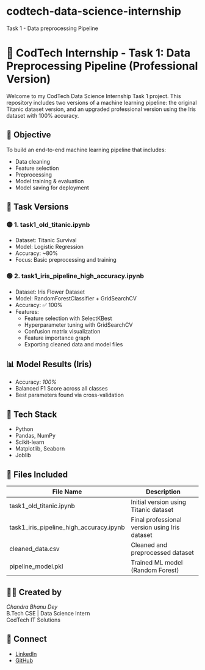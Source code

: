 # codtech-data-science-internship
Task 1 - Data preprocessing Pipeline

# 💼 CodTech Internship - Task 1: Data Preprocessing Pipeline (Professional Version)

Welcome to my CodTech Data Science Internship Task 1 project. This repository includes two versions of a machine learning pipeline: the original Titanic dataset version, and an upgraded professional version using the Iris dataset with 100% accuracy.



## 📌 Objective

To build an end-to-end machine learning pipeline that includes:
- Data cleaning
- Feature selection
- Preprocessing
- Model training & evaluation
- Model saving for deployment



## 📁 Task Versions

### 🟡 1. task1_old_titanic.ipynb
- Dataset: Titanic Survival
- Model: Logistic Regression
- Accuracy: ~80%
- Focus: Basic preprocessing and training



### 🟢 2. task1_iris_pipeline_high_accuracy.ipynb
- Dataset: Iris Flower Dataset
- Model: RandomForestClassifier + GridSearchCV
- Accuracy: ✅ 100%
- Features:
  - Feature selection with SelectKBest
  - Hyperparameter tuning with GridSearchCV
  - Confusion matrix visualization
  - Feature importance graph
  - Exporting cleaned data and model files



## 📊 Model Results (Iris)
- Accuracy: *100%*
- Balanced F1 Score across all classes
- Best parameters found via cross-validation



## 🧰 Tech Stack
- Python
- Pandas, NumPy
- Scikit-learn
- Matplotlib, Seaborn
- Joblib


## 📝 Files Included

| File Name                                | Description                                      |
|------------------------------------------|--------------------------------------------------|
| task1_old_titanic.ipynb                | Initial version using Titanic dataset            |
| task1_iris_pipeline_high_accuracy.ipynb| Final professional version using Iris dataset     |
| cleaned_data.csv                       | Cleaned and preprocessed dataset                |
| pipeline_model.pkl                     | Trained ML model (Random Forest)                |



## 🧑‍💻 Created by
*Chandra Bhanu Dey*  
B.Tech CSE | Data Science Intern  
CodTech IT Solutions



## 🔗 Connect
- [LinkedIn](https://www.linkedin.com/in/chandrabhanu-dey-086ba8284?utm_source=share&utm_campaign=share_via&utm_content=profile&utm_medium=android_app) 
- [GitHub]()
